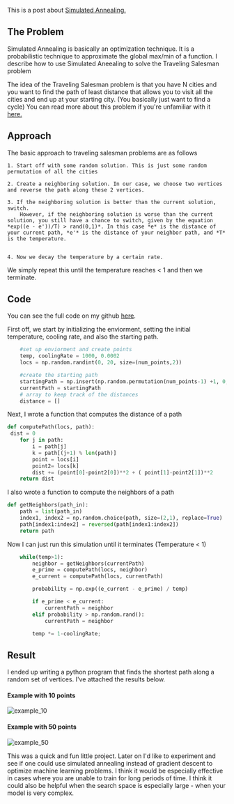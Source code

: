 This is a post about [Simulated Annealing.](https://en.wikipedia.org/wiki/Simulated_annealing)

## The Problem
Simulated Annealing is basically an optimization technique. It is a probabilistic technique to approximate the global max/min of a function. I describe how to use Simulated Aneealing to solve the Traveling Salesman problem

The idea of the Traveling Salesman problem is that you have N cities and you want to find the path of least distance that allows you to visit all the cities and end up at your starting city. (You basically just want to find a cycle) You can read more about this problem if you're unfamiliar with it [here.](https://simple.wikipedia.org/wiki/Travelling_salesman_problem)

## Approach
The basic approach to traveling salesman problems are as follows

    1. Start off with some random solution. This is just some random permutation of all the cities

    2. Create a neighboring solution. In our case, we choose two vertices and reverse the path along these 2 vertices.

    3. If the neighboring solution is better than the current solution, switch. 
        However, if the neighboring solution is worse than the current solution, you still have a chance to switch, given by the equation *exp((e - e'))/T) > rand(0,1)*. In this case *e* is the distance of your current path, *e'* is the distance of your neighbor path, and *T* is the temperature.


    4. Now we decay the temperature by a certain rate.

We simply repeat this until the temperature reaches < 1 and then we terminate.

## Code
You can see the full code on my github [here](https://github.com/jcaip/simulated_annealing).

First off, we start by initializing the enviorment, setting the initial temperature, cooling rate, and also the starting path.

```python 
    #set up enviorment and create points
    temp, coolingRate = 1000, 0.0002
    locs = np.random.randint(0, 20, size=(num_points,2))

    #create the starting path
    startingPath = np.insert(np.random.permutation(num_points-1) +1, 0, 0)
    currentPath = startingPath
    # array to keep track of the distances
    distance = []
```

Next, I wrote a function that computes the distance of a path

```python
def computePath(locs, path):
 dist = 0 
    for j in path:
        i = path[j]
        k = path[(j+1) % len(path)]
        point = locs[i]
        point2= locs[k]
        dist += (point[0]-point2[0])**2 + ( point[1]-point2[1])**2
    return dist
```

I also wrote a function to compute the neighbors of a path

```python
def getNeighbors(path_in):
    path = list(path_in)
    index1, index2 = np.random.choice(path, size=(2,1), replace=True)
    path[index1:index2] = reversed(path[index1:index2])
    return path
```

Now I can just run this simulation until it terminates (Temperature < 1)


```python
    while(temp>1):
        neighbor = getNeighbors(currentPath)
        e_prime = computePath(locs, neighbor)
        e_current = computePath(locs, currentPath)

        probability = np.exp((e_current - e_prime) / temp)

        if e_prime < e_current:
            currentPath = neighbor
        elif probability > np.random.rand():
            currentPath = neighbor

        temp *= 1-coolingRate;
```

## Result

I ended up writing a python program that finds the shortest path along a random set of vertices. I've attached the results below.

#### Example with 10 points
![example_10](https://jcaip.github.io/images/sim_ann/sim_ann_10.png)

#### Example with 50 points
![example_50](https://jcaip.github.io/images/sim_ann/sim_ann_50.png)

This was a quick and fun little project. Later on I'd like to experiment and see if one could use simulated annealing instead of gradient descent to optimize machine learning problems. I think it would be especially effective in cases where you are unable to train for long periods of time. I think it could also be helpful when the search space is especially large - when your model is very complex. 
    
    
